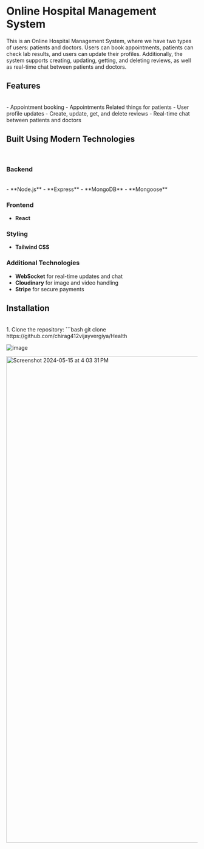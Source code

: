 # Online Hospital Management System

This is an Online Hospital Management System, where we have two types of users: patients and doctors. Users can book appointments, patients can check lab results, and users can update their profiles. Additionally, the system supports creating, updating, getting, and deleting reviews, as well as real-time chat between patients and doctors.
<br>

## Features

<br>
- Appointment booking
- Appointments Related things for patients
- User profile updates
- Create, update, get, and delete reviews
- Real-time chat between patients and doctors
<br>

## Built Using Modern Technologies

<br>

### Backend

<br>
- **Node.js**
- **Express**
- **MongoDB**
- **Mongoose**

<br>

### Frontend

- **React**
  <br>

### Styling

- **Tailwind CSS**
  <br>

### Additional Technologies

- **WebSocket** for real-time updates and chat
- **Cloudinary** for image and video handling
- **Stripe** for secure payments

## Installation

<br>
1. Clone the repository:
   ```bash
   git clone https://github.com/chirag412vijayvergiya/Health

![image](https://github.com/chirag412vijayvergiya/Health/assets/111374446/ef3a71f7-3f06-47cb-87ee-06bc492ed256)

<img width="1280" alt="Screenshot 2024-05-15 at 4 03 31 PM" src="https://github.com/chirag412vijayvergiya/Health/assets/111374446/671b8134-4b48-438e-8262-ef0d2a5b5670">
